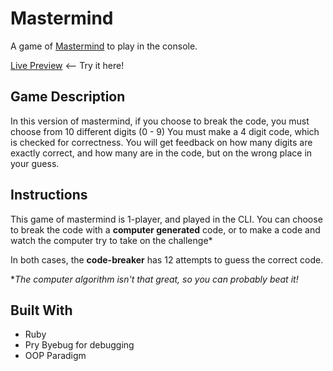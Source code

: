 # Mastermind
A game of [Mastermind](https://en.wikipedia.org/wiki/Mastermind_(board_game)) to play in the console.


[Live Preview](https://replit.com/@NotAtec/Mastermind#main.rb) <-- Try it here!

## Game Description
In this version of mastermind, if you choose to break the code, you must choose from 10 different digits (0 - 9)
You must make a 4 digit code, which is checked for correctness. You will get feedback on how many digits are exactly correct, and how many are in the code, but on the wrong place in your guess.

## Instructions
This game of mastermind is 1-player, and played in the CLI. You can choose to break the code with a **computer generated** code, or to make a code and watch the computer try to take on the challenge*

In both cases, the **code-breaker** has 12 attempts to guess the correct code.

**The computer algorithm isn't that great, so you can probably beat it!*

## Built With
- Ruby
- Pry Byebug for debugging
- OOP Paradigm
